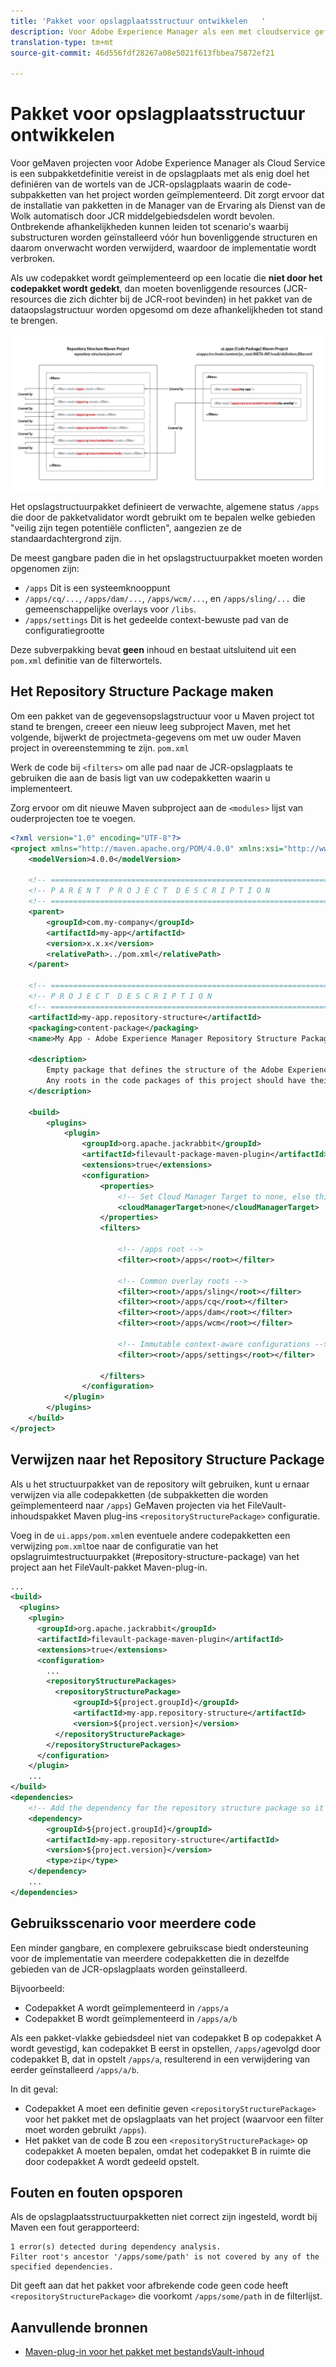 ```yaml
---
title: 'Pakket voor opslagplaatsstructuur ontwikkelen   '
description: Voor Adobe Experience Manager als een met cloudservice gefinancierde projecten is een definitie vereist van het subpakket Structuur in opslagplaats met als enig doel de wortels van de JCR-opslagplaats te definiëren waarin de subpakketten Code van het project worden geïmplementeerd.
translation-type: tm+mt
source-git-commit: 46d556fdf28267a08e5021f613fbbea75872ef21

---
```



# Pakket voor opslagplaatsstructuur ontwikkelen

Voor geMaven projecten voor Adobe Experience Manager als Cloud Service is een subpakketdefinitie vereist in de opslagplaats met als enig doel het definiëren van de wortels van de JCR-opslagplaats waarin de code-subpakketten van het project worden geïmplementeerd. Dit zorgt ervoor dat de installatie van pakketten in de Manager van de Ervaring als Dienst van de Wolk automatisch door JCR middelgebiedsdelen wordt bevolen. Ontbrekende afhankelijkheden kunnen leiden tot scenario&#39;s waarbij substructuren worden geïnstalleerd vóór hun bovenliggende structuren en daarom onverwacht worden verwijderd, waardoor de implementatie wordt verbroken.

Als uw codepakket wordt geïmplementeerd op een locatie die **niet door het codepakket wordt gedekt**, dan moeten bovenliggende resources (JCR-resources die zich dichter bij de JCR-root bevinden) in het pakket van de dataopslagstructuur worden opgesomd om deze afhankelijkheden tot stand te brengen.

![Structuurpakket opslagplaats](./assets/repository-structure-packages.png)

Het opslagstructuurpakket definieert de verwachte, algemene status `/apps` die door de pakketvalidator wordt gebruikt om te bepalen welke gebieden &quot;veilig zijn tegen potentiële conflicten&quot;, aangezien ze de standaardachtergrond zijn.

De meest gangbare paden die in het opslagstructuurpakket moeten worden opgenomen zijn:

+ `/apps` Dit is een systeemknooppunt
+ `/apps/cq/...`, `/apps/dam/...`, `/apps/wcm/...`, en `/apps/sling/...` die gemeenschappelijke overlays voor `/libs`.
+ `/apps/settings` Dit is het gedeelde context-bewuste pad van de configuratiegrootte

Deze subverpakking bevat **geen** inhoud en bestaat uitsluitend uit een `pom.xml` definitie van de filterwortels.

## Het Repository Structure Package maken

Om een pakket van de gegevensopslagstructuur voor u Maven project tot stand te brengen, creeer een nieuw leeg subproject Maven, met het volgende, bijwerkt de projectmeta-gegevens om met uw ouder Maven project in overeenstemming te zijn. `pom.xml`

Werk de code bij `<filters>` om alle pad naar de JCR-opslagplaats te gebruiken die aan de basis ligt van uw codepakketten waarin u implementeert.

Zorg ervoor om dit nieuwe Maven subproject aan de `<modules>` lijst van ouderprojecten toe te voegen.

```xml
<?xml version="1.0" encoding="UTF-8"?>
<project xmlns="http://maven.apache.org/POM/4.0.0" xmlns:xsi="http://www.w3.org/2001/XMLSchema-instance" xsi:schemaLocation="http://maven.apache.org/POM/4.0.0 http://maven.apache.org/maven-v4_0_0.xsd">
    <modelVersion>4.0.0</modelVersion>

    <!-- ====================================================================== -->
    <!-- P A R E N T  P R O J E C T  D E S C R I P T I O N                      -->
    <!-- ====================================================================== -->
    <parent>
        <groupId>com.my-company</groupId>
        <artifactId>my-app</artifactId>
        <version>x.x.x</version>
        <relativePath>../pom.xml</relativePath>
    </parent>

    <!-- ====================================================================== -->
    <!-- P R O J E C T  D E S C R I P T I O N                                   -->
    <!-- ====================================================================== -->
    <artifactId>my-app.repository-structure</artifactId>
    <packaging>content-package</packaging>
    <name>My App - Adobe Experience Manager Repository Structure Package</name>

    <description>
        Empty package that defines the structure of the Adobe Experience Manager repository the code packages in this project deploy into.
        Any roots in the code packages of this project should have their parent enumerated in the filters list below.
    </description>

    <build>
        <plugins>
            <plugin>
                <groupId>org.apache.jackrabbit</groupId>
                <artifactId>filevault-package-maven-plugin</artifactId>
                <extensions>true</extensions>
                <configuration>
                    <properties>
                        <!-- Set Cloud Manager Target to none, else this package will be deployed and remove all defined filter roots -->
                        <cloudManagerTarget>none</cloudManagerTarget>
                    </properties>
                    <filters>

                        <!-- /apps root -->
                        <filter><root>/apps</root></filter>

                        <!-- Common overlay roots -->
                        <filter><root>/apps/sling</root></filter>
                        <filter><root>/apps/cq</root></filter>
                        <filter><root>/apps/dam</root></filter>
                        <filter><root>/apps/wcm</root></filter>

                        <!-- Immutable context-aware configurations -->
                        <filter><root>/apps/settings</root></filter>

                    </filters>
                </configuration>
            </plugin>
        </plugins>
    </build>
</project>
```

## Verwijzen naar het Repository Structure Package

Als u het structuurpakket van de repository wilt gebruiken, kunt u ernaar verwijzen via alle codepakketten (de subpakketten die worden geïmplementeerd naar `/apps`) GeMaven projecten via het FileVault-inhoudspakket Maven plug-ins `<repositoryStructurePackage>` configuratie.

Voeg in de `ui.apps/pom.xml`en eventuele andere codepakketten een verwijzing `pom.xml`toe naar de configuratie van het opslagruimtestructuurpakket (#repository-structure-package) van het project aan het FileVault-pakket Maven-plug-in.

```xml
...
<build>
  <plugins>
    <plugin>
      <groupId>org.apache.jackrabbit</groupId>
      <artifactId>filevault-package-maven-plugin</artifactId>
      <extensions>true</extensions>
      <configuration>
        ...
        <repositoryStructurePackages>
          <repositoryStructurePackage>
              <groupId>${project.groupId}</groupId>
              <artifactId>my-app.repository-structure</artifactId>
              <version>${project.version}</version>
          </repositoryStructurePackage>
        </repositoryStructurePackages>
      </configuration>
    </plugin>
    ...
</build>
<dependencies>
    <!-- Add the dependency for the repository structure package so it resolves -->
    <dependency>
        <groupId>${project.groupId}</groupId>
        <artifactId>my-app.repository-structure</artifactId>
        <version>${project.version}</version>
        <type>zip</type>
    </dependency>
    ...
</dependencies>
```

## Gebruiksscenario voor meerdere code

Een minder gangbare, en complexere gebruikscase biedt ondersteuning voor de implementatie van meerdere codepakketten die in dezelfde gebieden van de JCR-opslagplaats worden geïnstalleerd.

Bijvoorbeeld:

+ Codepakket A wordt geïmplementeerd in `/apps/a`
+ Codepakket B wordt geïmplementeerd in `/apps/a/b`

Als een pakket-vlakke gebiedsdeel niet van codepakket B op codepakket A wordt gevestigd, kan codepakket B eerst in opstellen, `/apps/a`gevolgd door codepakket B, dat in opstelt `/apps/a`, resulterend in een verwijdering van eerder geïnstalleerd `/apps/a/b`.

In dit geval:

+ Codepakket A moet een definitie geven `<repositoryStructurePackage>` voor het pakket met de opslagplaats van het project (waarvoor een filter moet worden gebruikt `/apps`).
+ Het pakket van de code B zou een `<repositoryStructurePackage>` op codepakket A moeten bepalen, omdat het codepakket B in ruimte die door codepakket A wordt gedeeld opstelt.

## Fouten en fouten opsporen

Als de opslagplaatsstructuurpakketten niet correct zijn ingesteld, wordt bij Maven een fout gerapporteerd:

```
1 error(s) detected during dependency analysis.
Filter root's ancestor '/apps/some/path' is not covered by any of the specified dependencies.
```

Dit geeft aan dat het pakket voor afbrekende code geen code heeft `<repositoryStructurePackage>` die voorkomt `/apps/some/path` in de filterlijst.

## Aanvullende bronnen

+ [Maven-plug-in voor het pakket met bestandsVault-inhoud](http://jackrabbit.apache.org/filevault-package-maven-plugin/)
